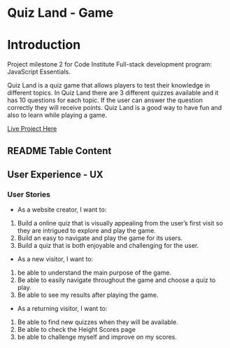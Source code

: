 # Quiz Land - Game

# Introduction
Project milestone 2 for Code Institute Full-stack development program: JavaScript Essentials.

Quiz Land is a quiz game that allows players to test their knowledge in different topics. In Quiz Land there are 3 different quizzes available and it has 10 questions for each topic. If the user can answer the question correctly they will receive points. Quiz Land is a good way to have fun and also to learn while playing a game.

[Live Project Here](https://pedrocristo.github.io/portfolio_project_1/index.html)

## README Table Content





## User Experience - UX

 ### User Stories

* As a website creator, I want to:
  
1. Build a online quiz that is visually appealing from the user’s first visit so they are intrigued to explore and play the game.
2. Build an easy to navigate and play the game for its users.
3. Build a quiz that is both enjoyable and challenging for the user.
   
* As a new visitor, I want to:

1. be able to understand the main purpose of the game.
2. Be able to easily navigate throughout the game and choose a quiz to play.
3. Be able to see my results after playing the game.
   
* As a returning visitor, I want to:

1. Be able to find new quizzes when they will be available.
2. Be able to check the Height Scores page
3. be able to challenge myself and improve on my scores.
